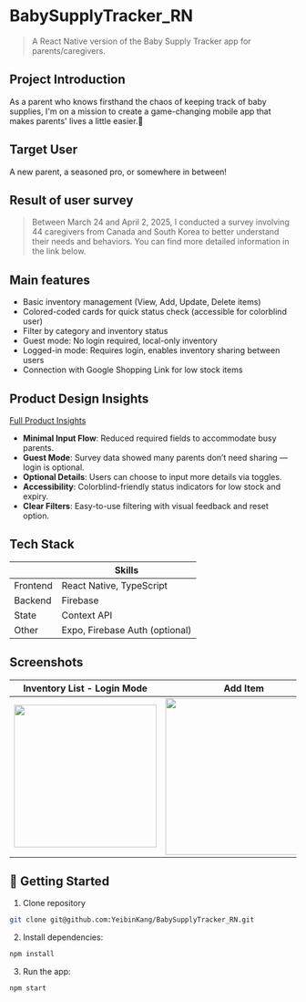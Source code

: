 # BabySupplyTracker_RN
> A React Native version of the Baby Supply Tracker app for parents/caregivers.


## Project Introduction
As a parent who knows firsthand the chaos of keeping track of baby supplies, I'm on a mission to create a game-changing mobile app that makes parents' lives a little easier.🚀

## Target User
A new parent, a seasoned pro, or somewhere in between!

## Result of user survey
> Between March 24 and April 2, 2025, I conducted a survey involving 44 caregivers from Canada and South Korea to better understand their needs and behaviors.
You can find more detailed information in the link below.

## Main features
* Basic inventory management (View, Add, Update, Delete items)
* Colored-coded cards for quick status check (accessible for colorblind user)
* Filter by category and inventory status
* Guest mode: No login required, local-only inventory
* Logged-in mode: Requires login, enables inventory sharing between users
* Connection with Google Shopping Link for low stock items

## Product Design Insights

[Full Product Insights](https://childlike-cyclamen-71c.notion.site/Insight-Lessons-20ec84bc55bb805db3cbcee69a096145?source=copy_link)
- **Minimal Input Flow**: Reduced required fields to accommodate busy parents.
- **Guest Mode**: Survey data showed many parents don’t need sharing — login is optional.
- **Optional Details**: Users can choose to input more details via toggles.
- **Accessibility**: Colorblind-friendly status indicators for low stock and expiry.
- **Clear Filters**: Easy-to-use filtering with visual feedback and reset option.


## Tech Stack

|  | Skills |
|----------|---------------------------|
| Frontend  | React Native, TypeScript |
| Backend  | Firebase                  |
| State    | Context API               |
| Other    | Expo, Firebase Auth (optional) |

## Screenshots

| Inventory List - Login Mode | Add Item | Filtering | Item detail | Inventory List - Guest Mode |
|-----------------------|-----------------------|-----------------------|-----------------------|-----------------------|
| <img src="https://github.com/user-attachments/assets/90e7d2ab-95a9-4017-b17a-1a2833b7382d" width="250"> |<img src="https://github.com/user-attachments/assets/a42ca5ed-f13d-4ba8-b30c-16f4e0260e3c" width="275"> |<img src="https://github.com/user-attachments/assets/0e1e4c5e-cb59-40dc-8f5c-4081a043ea69" width="250"> | <img src="https://github.com/user-attachments/assets/9df118db-bc4a-4369-821a-b3806995535c" width="275"> | <img src="https://github.com/user-attachments/assets/27afb98c-76e6-4003-ac82-1f5e8697151d" width="250">|


## 🚀 Getting Started
1. Clone repository
```bash
git clone git@github.com:YeibinKang/BabySupplyTracker_RN.git
```
2. Install dependencies:
``` bash
npm install
```
3. Run the app:
``` bash
npm start
```
